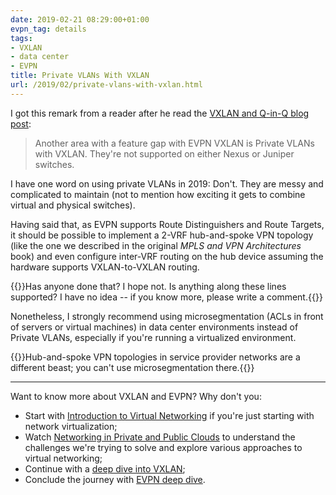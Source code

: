 ```yaml
---
date: 2019-02-21 08:29:00+01:00
evpn_tag: details
tags:
- VXLAN
- data center
- EVPN
title: Private VLANs With VXLAN
url: /2019/02/private-vlans-with-vxlan.html
---
```

I got this remark from a reader after he read the [VXLAN and Q-in-Q blog post](https://blog.ipspace.net/2019/01/q-in-q-support-in-multi-site-evpn.html):

> Another area with a feature gap with EVPN VXLAN is Private VLANs with VXLAN. They're not supported on either Nexus or Juniper switches.

I have one word on using private VLANs in 2019: Don't. They are messy and complicated to maintain (not to mention how exciting it gets to combine virtual and physical switches).
<!--more-->
Having said that, as EVPN supports Route Distinguishers and Route Targets, it should be possible to implement a 2-VRF hub-and-spoke VPN topology (like the one we described in the original *MPLS and VPN Architectures* book) and even configure inter-VRF routing on the hub device assuming the hardware supports VXLAN-to-VXLAN routing.

{{<note>}}Has anyone done that? I hope not. Is anything along these lines supported? I have no idea -- if you know more, please write a comment.{{</note>}}

Nonetheless, I strongly recommend using microsegmentation (ACLs in front of servers or virtual machines) in data center environments instead of Private VLANs, especially if you're running a virtualized environment.

{{<note>}}Hub-and-spoke VPN topologies in service provider networks are a different beast; you can't use microsegmentation there.{{</note>}}

---

Want to know more about VXLAN and EVPN? Why don't you:

-   Start with [Introduction to Virtual Networking](https://www.ipspace.net/Introduction_to_Virtualized_Networking) if you're just starting with network virtualization;
-   Watch [Networking in Private and Public Clouds](https://www.ipspace.net/Networking_in_Private_and_Public_Clouds) to understand the challenges we're trying to solve and explore various approaches to virtual networking;
-   Continue with a [deep dive into VXLAN](https://www.ipspace.net/VXLAN_Technical_Deep_Dive);
-   Conclude the journey with [EVPN deep dive](https://www.ipspace.net/EVPN_Technical_Deep_Dive).
